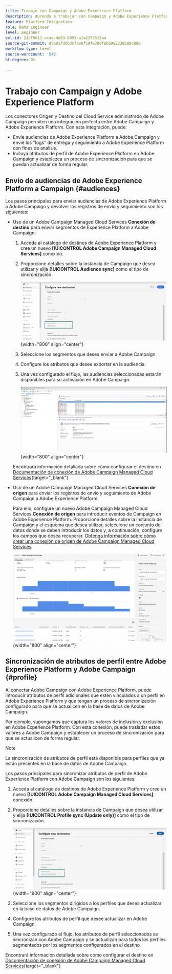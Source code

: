 ```yaml
---
title: Trabajo con Campaign y Adobe Experience Platform
description: Aprenda a trabajar con Campaign y Adobe Experience Platform
feature: Platform Integration
role: Data Engineer
level: Beginner
exl-id: 21cf5611-ccaa-4e83-8891-a1a2353515aa
source-git-commit: d9a91fddbdcfae0f59fe780f8b6962238b89c886
workflow-type: tm+mt
source-wordcount: '542'
ht-degree: 0%

---
```


# Trabajo con Campaign y Adobe Experience Platform

Los conectores Origen y Destino del Cloud Service administrado de Adobe Campaign permiten una integración perfecta entre Adobe Campaign y Adobe Experience Platform. Con esta integración, puede:

* Envíe audiencias de Adobe Experience Platform a Adobe Campaign y envíe los &quot;logs&quot; de entrega y seguimiento a Adobe Experience Platform con fines de análisis.
* Incluya atributos de perfil de Adobe Experience Platform en Adobe Campaign y establezca un proceso de sincronización para que se puedan actualizar de forma regular.

## Envío de audiencias de Adobe Experience Platform a Campaign {#audiences}

Los pasos principales para enviar audiencias de Adobe Experience Platform a Adobe Campaign y devolver los registros de envío y seguimiento son los siguientes:

* Uso de un Adobe Campaign Managed Cloud Services **Conexión de destino** para enviar segmentos de Experience Platform a Adobe Campaign:

   1. Acceda al catálogo de destinos de Adobe Experience Platform y cree un nuevo **[!UICONTROL Adobe Campaign Managed Cloud Services]** conexión.
   1. Proporcione detalles sobre la instancia de Campaign que desea utilizar y elija **[!UICONTROL Audience sync]** como el tipo de sincronización.

      ![](assets/aep-audience-sync.png){width="800" align="center"}

   1. Seleccione los segmentos que desea enviar a Adobe Campaign.
   1. Configure los atributos que desee exportar en la audiencia.
   1. Una vez configurado el flujo, las audiencias seleccionadas estarán disponibles para su activación en Adobe Campaign.

      ![](assets/aep-destination.png){width="800" align="center"}

  Encontrará información detallada sobre cómo configurar el destino en [Documentación de conexión de Adobe Campaign Managed Cloud Services](https://www.adobe.com/go/destinations-adobe-campaign-managed-cloud-services-en){target="_blank"}

* Uso de un Adobe Campaign Managed Cloud Services **Conexión de origen** para enviar los registros de envío y seguimiento de Adobe Campaign a Adobe Experience Platform:

  Para ello, configure un nuevo Adobe Campaign Managed Cloud Services **Conexión de origen** para introducir eventos de Campaign en Adobe Experience Platform. Proporcione detalles sobre la instancia de Campaign y el esquema que desea utilizar, seleccione un conjunto de datos donde se deben introducir los datos y, a continuación, configure los campos que desea recuperar. [Obtenga información sobre cómo crear una conexión de origen de Adobe Campaign Managed Cloud Services](https://www.adobe.com/go/sources-campaign-ui-en)

  ![](assets/aep-logs.png){width="800" align="center"}

## Sincronización de atributos de perfil entre Adobe Experience Platform y Adobe Campaign {#profile}

Al conectar Adobe Campaign con Adobe Experience Platform, puede introducir atributos de perfil adicionales que estén vinculados a un perfil en Adobe Experience Platform y que tengan un proceso de sincronización configurado para que se actualicen en la base de datos de Adobe Campaign.

Por ejemplo, supongamos que captura los valores de inclusión y exclusión en Adobe Experience Platform. Con esta conexión, puede trasladar estos valores a Adobe Campaign y establecer un proceso de sincronización para que se actualicen de forma regular.

>[!NOTE]
>
>La sincronización de atributos de perfil está disponible para perfiles que ya están presentes en la base de datos de Adobe Campaign.

Los pasos principales para sincronizar atributos de perfil de Adobe Experience Platform con Adobe Campaign son los siguientes:

1. Acceda al catálogo de destinos de Adobe Experience Platform y cree un nuevo **[!UICONTROL Adobe Campaign Managed Cloud Services]** conexión.
1. Proporcione detalles sobre la instancia de Campaign que desea utilizar y elija **[!UICONTROL Profile sync (Update only)]** como el tipo de sincronización.

   ![](assets/aep-profile-sync.png){width="800" align="center"}

1. Seleccione los segmentos dirigidos a los perfiles que desea actualizar en la base de datos de Adobe Campaign.
1. Configure los atributos de perfil que desee actualizar en Adobe Campaign.
1. Una vez configurado el flujo, los atributos de perfil seleccionados se sincronizan con Adobe Campaign y se actualizan para todos los perfiles segmentados por los segmentos configurados en el destino.

Encontrará información detallada sobre cómo configurar el destino en [Documentación de conexión de Adobe Campaign Managed Cloud Services](https://www.adobe.com/go/destinations-adobe-campaign-managed-cloud-services-en){target="_blank"}